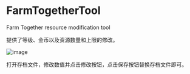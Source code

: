# FarmTogetherTool
Farm Together resource modification tool

提供了等级、金币以及资源数量和上限的修改。

![image](https://user-images.githubusercontent.com/31759824/169791806-061fcc34-f547-4129-8db1-f91a019937d6.png)

打开存档文件，修改数值并点击修改按钮，点击保存按钮替换存档文件即可。

